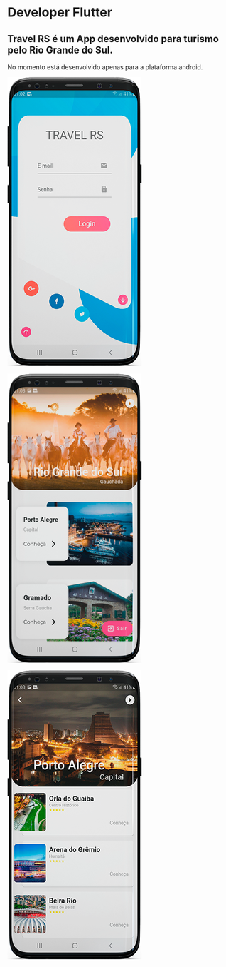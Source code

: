# Developer Flutter

## Travel RS é um App desenvolvido para turismo pelo Rio Grande do Sul.
 No momento está desenvolvido apenas para a plataforma android.
 
 ![Login Page](https://github.com/CristianoVieira1/app_travel/blob/master/assets/login.png)
 
 ![Login Page](https://github.com/CristianoVieira1/app_travel/blob/master/assets/home.png)
 
![Login Page](https://github.com/CristianoVieira1/app_travel/blob/master/assets/poa.png)
